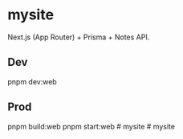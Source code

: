 # mysite

Next.js (App Router) + Prisma + Notes API.

## Dev
pnpm dev:web

## Prod
pnpm build:web
pnpm start:web
#   m y s i t e  
 #   m y s i t e  
 